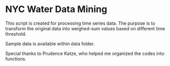 # NYC Water Data Mining 

This script is created for processing time series data.
The purpose is to transform the original data into weighed-sum values based on different time threshold.  

Sample data is available within data folder. 

Special thanks to Prudence Katze, 
who helped me organized the codes into functions. 

